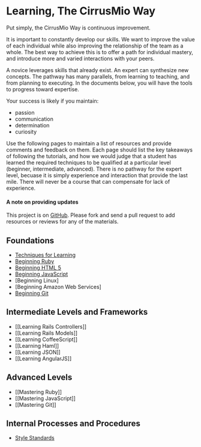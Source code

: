 # Learning, The CirrusMio Way

Put simply, the CirrusMio Way is continuous improvement.

It is important to constantly develop our skills. We want to improve the
value of each individual while also improving the relationship of the team as a
whole. The best way to achieve this is to offer a path for individual mastery,
and introduce more and varied interactions with your peers.

A novice leverages skills that already exist. An expert can synthesize new
concepts. The pathway has many parallels, from learning to teaching, and from
planning to executing. In the documents below, you will have the tools to
progress toward expertise.

Your success is likely if you maintain:

* passion
* communication
* determination
* curiosity

Use the following pages to maintain a list of resources and provide comments and
feedback on them. Each page should list the key takeaways of following the
tutorials, and how we would judge that a student has learned the required
techniques to be qualified at a particular level (beginner, intermediate,
advanced). There is no pathway for the expert level, becuase it is simply
experience and interaction that provide the last mile. There will never be a
course that can compensate for lack of experience.

#### A note on providing updates

This project is on [GitHub][gh]. Please fork and send a pull request to add
resources or reviews for any of the materials.

## Foundations

* [Techniques for Learning][techniques]
* [Beginning Ruby][ruby]
* [Beginning HTML 5][html]
* [Beginning JavaScript][js]
* [Beginning Linux]
* [Beginning Amazon Web Services]
* [Beginning Git][git]

## Intermediate Levels and Frameworks

* [[Learning Rails Controllers]]
* [[Learning Rails Models]]
* [[Learning CoffeeScript]]
* [[Learning Haml]]
* [[Learning JSON]]
* [[Learning AngularJS]]

## Advanced Levels

* [[Mastering Ruby]]
* [[Mastering JavaScript]]
* [[Mastering Git]]

## Internal Processes and Procedures

* [Style Standards][style]

[techniques]: learning-techniques.html
[gh]: http://github.com/CirrusMio/learning-things
[ruby]: beginning-ruby.html
[html]: beginning-html5.html
[js]: beginning-javascript.html
[git]: beginning-git.html

[style]: styleguide.html
